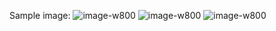 Sample image:
![image-w800](https://github.com/user-attachments/assets/60650738-0722-4a8b-bb69-683e3a4f3a44)
![image-w800](https://github.com/user-attachments/assets/79859e46-4f90-45ef-adbe-133be6aec8c5)
![image-w800](https://github.com/user-attachments/assets/79859e46-4f90-45ef-adbe-133be6aec8c5)
